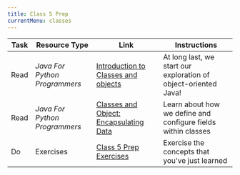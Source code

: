 ```yaml
---
title: Class 5 Prep
currentMenu: classes
---
```


Task | Resource Type | Link | Instructions
|----|---------------|------|-------------|
Read | *Java For Python Programmers* | [Introduction to Classes and objects](../../java4python/intro-to-classes-and-objects/) | At long last, we start our exploration of object-oriented Java!
Read | *Java For Python Programmers* | [Classes and Object: Encapsulating Data](../../java4python/classes-and-objects-encapsulating-data/) | Learn about how we define and configure fields within classes
Do | Exercises | [Class 5 Prep Exercises](exercises.html) | Exercise the concepts that you've just learned
